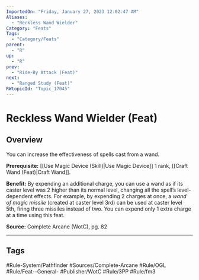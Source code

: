 ```yaml
---
ImportedOn: "Friday, January 27, 2023 12:02:47 AM"
Aliases:
  - "Reckless Wand Wielder"
Category: "Feats"
Tags:
  - "Category/Feats"
parent:
  - "R"
up:
  - "R"
prev:
  - "Ride-By Attack (Feat)"
next:
  - "Ranged Study (Feat)"
RWtopicId: "Topic_17045"
---
```

# Reckless Wand Wielder (Feat)
## Overview
You can increase the effectiveness of spells cast from a wand.

**Prerequisite:** [[Use Magic Device (Skill)|Use Magic Device]] 1 rank, [[Craft Wand (Feat)|Craft Wand]].

**Benefit:** By expending an additional charge, you can use a wand as if its caster level was 2 higher than its normal level, changing all the spell’s level-dependent effects. For example, by expending 2 charges at once, a *wand of magic missile* (created at caster level 3rd) can be used at caster level 5th, firing three missiles instead of two. You can expend only 1 extra charge at a time using this feat.

**Source:** Complete Arcane (WotC), pg. 82


---
## Tags
#Rule-System/Pathfinder #Sources/Complete-Arcane #Rule/OGL #Rule/Feat--General- #Publisher/WotC #Rule/3PP #Rule/fm3

